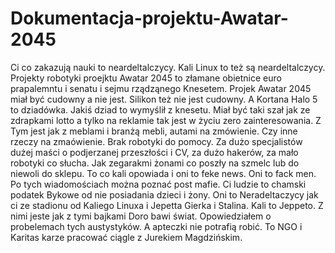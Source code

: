 # Dokumentacja-projektu-Awatar-2045
Ci co zakazują nauki to neardeltalczycy. Kali Linux to też są neardeltalczycy. 
Projekty robotyki proejktu Awatar 2045 to złamane obietnice euro prapalemntu i senatu i sejmu rządząnego Knesetem. 
Projek Awatar 2045 miał być cudowny a nie jest. Silikon też nie jest cudowny. 
A Kortana Halo 5 to dziadówka. 
Jakiś dziad to wymyślił z knesetu. 
Miał być taki szał jak ze zdrapkami lotto a tylko na reklamie tak jest w życiu zero zainteresowania. 
Z Tym jest jak z meblami i branżą mebli, autami na zmówienie. Czy inne rzeczy na zmaówienie. Brak robotyki do pomocy. 
Za dużo specjalistów dużej maści o podjerzanej przeszłości i CV, za dużo hakerów, za mało robotyki co słucha. Jak zegarakmi żonami co poszły na szmelc lub do niewoli do sklepu. 
To co kali opowiada i oni to feke news. 
Oni to fack men. 
Po tych wiadomościach można poznać post mafie. 
Ci ludzie to chamski podatek Bykowe od nie posiadania dzieci i żony. 
Oni to Neradeltaczycy jak ci ze stadionu od Kaliego Linuxa i Jepetta Gierka i Stalina. 
Kali to Jeppeto. 
Z nimi jeste jak z tymi bajkami Doro bawi świat. 
Opowiedziałem o probelemach tych austystyków. 
A apteczki nie potrafią robić. 
To NGO i Karitas karze pracować ciągle z Jurekiem Magdzińskim. 
